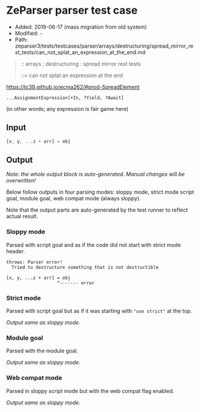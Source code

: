 # ZeParser parser test case

- Added: 2019-06-17 (mass migration from old system)
- Modified: -
- Path: zeparser3/tests/testcases/parser/arrays/destructuring/spread_mirror_rest_tests/can_not_splat_an_expression_at_the_end.md

> :: arrays : destructuring : spread mirror rest tests
>
> ::> can not splat an expression at the end

https://tc39.github.io/ecma262/#prod-SpreadElement
```
...AssignmentExpression[+In, ?Yield, ?Await]
```
(in other words; any expression is fair game here)

## Input

`````js
[x, y, ...z + arr] = obj
`````

## Output

_Note: the whole output block is auto-generated. Manual changes will be overwritten!_

Below follow outputs in four parsing modes: sloppy mode, strict mode script goal, module goal, web compat mode (always sloppy).

Note that the output parts are auto-generated by the test runner to reflect actual result.

### Sloppy mode

Parsed with script goal and as if the code did not start with strict mode header.

`````
throws: Parser error!
  Tried to destructure something that is not destructible

[x, y, ...z + arr] = obj
                   ^------- error
`````

### Strict mode

Parsed with script goal but as if it was starting with `"use strict"` at the top.

_Output same as sloppy mode._

### Module goal

Parsed with the module goal.

_Output same as sloppy mode._

### Web compat mode

Parsed in sloppy script mode but with the web compat flag enabled.

_Output same as sloppy mode._
